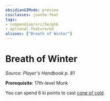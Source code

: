 ```yaml
---
obsidianUIMode: preview
cssclasses: json5e-feat
tags:
- compendium/src/5e/phb
- optional-feature/ed
aliases: ["Breath of Winter"]
---
```

# Breath of Winter
*Source: Player's Handbook p. 81*  

**Prerequisite**: 17th-level Monk

You can spend 6 ki points to cast [cone of cold](4-Resources/Compendium/spells/cone-of-cold.md).